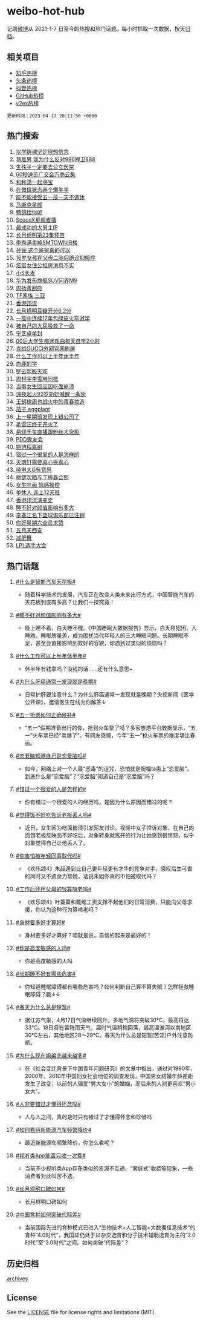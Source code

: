 # weibo-hot-hub

记录[微博](https://www.weibo.com)从 2021-1-7 日至今的热搜和热门话题。每小时抓取一次数据，按天[归档](archives)。

## 相关项目

- [知乎热榜](https://github.com/lonnyzhang423/zhihu-hot-hub)
- [头条热榜](https://github.com/lonnyzhang423/toutiao-hot-hub)
- [抖音热榜](https://github.com/lonnyzhang423/douyin-hot-hub)
- [GitHub热榜](https://github.com/lonnyzhang423/github-hot-hub)
- [v2ex热榜](https://github.com/lonnyzhang423/v2ex-hot-hub)


`更新时间：2023-04-17 20:11:56 +0800`

## 热门搜索

1. [以学铸魂坚定理想信念](https://m.weibo.cn/search?containerid=100103type%3D1%26t%3D10%26q%3D%23%E4%BB%A5%E5%AD%A6%E9%93%B8%E9%AD%82%E5%9D%9A%E5%AE%9A%E7%90%86%E6%83%B3%E4%BF%A1%E5%BF%B5%23&stream_entry_id=51&isnewpage=1&extparam=seat%3D1%26filter_type%3Drealtimehot%26pos%3D0%26c_type%3D51%26stream_entry_id%3D51%26cate%3D10103%26dgr%3D0%26display_time%3D1681733515%26pre_seqid%3D168173351513502716598&luicode=10000011&lfid=106003type%253D25%2526t%253D3%2526disable_hot%253D1%2526filter_type%253Drealtimehot)
1. [蒋胜男 我为什么反对996捍卫888](https://m.weibo.cn/search?containerid=100103type%3D1%26t%3D10%26q%3D%E8%92%8B%E8%83%9C%E7%94%B7+%E6%88%91%E4%B8%BA%E4%BB%80%E4%B9%88%E5%8F%8D%E5%AF%B9996%E6%8D%8D%E5%8D%AB888&stream_entry_id=31&isnewpage=1&extparam=seat%3D1%26band_rank%3D1%26lcate%3D5001%26c_type%3D31%26realpos%3D1%26cate%3D5001%26pos%3D0%26q%3D%25E8%2592%258B%25E8%2583%259C%25E7%2594%25B7%2520%25E6%2588%2591%25E4%25B8%25BA%25E4%25BB%2580%25E4%25B9%2588%25E5%258F%258D%25E5%25AF%25B9996%25E6%258D%258D%25E5%258D%25AB888%26filter_type%3Drealtimehot%26stream_entry_id%3D31%26flag%3D1%26dgr%3D0%26display_time%3D1681733515%26pre_seqid%3D168173351513502716598&luicode=10000011&lfid=106003type%253D25%2526t%253D3%2526disable_hot%253D1%2526filter_type%253Drealtimehot)
1. [生孩子一定要去公立医院](https://m.weibo.cn/search?containerid=100103type%3D1%26t%3D10%26q%3D%23%E7%94%9F%E5%AD%A9%E5%AD%90%E4%B8%80%E5%AE%9A%E8%A6%81%E5%8E%BB%E5%85%AC%E7%AB%8B%E5%8C%BB%E9%99%A2%23&stream_entry_id=31&isnewpage=1&extparam=seat%3D1%26band_rank%3D2%26lcate%3D5001%26c_type%3D31%26realpos%3D2%26cate%3D5001%26pos%3D1%26q%3D%2523%25E7%2594%259F%25E5%25AD%25A9%25E5%25AD%2590%25E4%25B8%2580%25E5%25AE%259A%25E8%25A6%2581%25E5%258E%25BB%25E5%2585%25AC%25E7%25AB%258B%25E5%258C%25BB%25E9%2599%25A2%2523%26filter_type%3Drealtimehot%26stream_entry_id%3D31%26flag%3D2%26dgr%3D0%26display_time%3D1681733515%26pre_seqid%3D168173351513502716598&luicode=10000011&lfid=106003type%253D25%2526t%253D3%2526disable_hot%253D1%2526filter_type%253Drealtimehot)
1. [60秒速览广交会万商云集](https://m.weibo.cn/search?containerid=100103type%3D1%26t%3D10%26q%3D%2360%E7%A7%92%E9%80%9F%E8%A7%88%E5%B9%BF%E4%BA%A4%E4%BC%9A%E4%B8%87%E5%95%86%E4%BA%91%E9%9B%86%23&stream_entry_id=31&isnewpage=1&extparam=seat%3D1%26band_rank%3D3%26lcate%3D5001%26c_type%3D31%26realpos%3D3%26cate%3D5001%26pos%3D2%26q%3D%252360%25E7%25A7%2592%25E9%2580%259F%25E8%25A7%2588%25E5%25B9%25BF%25E4%25BA%25A4%25E4%25BC%259A%25E4%25B8%2587%25E5%2595%2586%25E4%25BA%2591%25E9%259B%2586%2523%26filter_type%3Drealtimehot%26stream_entry_id%3D31%26flag%3D0%26dgr%3D0%26display_time%3D1681733515%26pre_seqid%3D168173351513502716598&luicode=10000011&lfid=106003type%253D25%2526t%253D3%2526disable_hot%253D1%2526filter_type%253Drealtimehot)
1. [和程潇一起寻宝](https://m.weibo.cn/search?containerid=100103type%3D1%26t%3D10%26q%3D%23%E5%92%8C%E7%A8%8B%E6%BD%87%E4%B8%80%E8%B5%B7%E5%AF%BB%E5%AE%9D%23&stream_entry_id=31&isnewpage=1&extparam=seat%3D1%26band_rank%3D4%26topic_ad%3D1%26lcate%3D5001%26c_type%3D31%26cate%3D5001%26pos%3D3%26q%3D%2523%25E5%2592%258C%25E7%25A8%258B%25E6%25BD%2587%25E4%25B8%2580%25E8%25B5%25B7%25E5%25AF%25BB%25E5%25AE%259D%2523%26filter_type%3Drealtimehot%26stream_entry_id%3D31%26adid%3D186274%26dgr%3D0%26display_time%3D1681733515%26pre_seqid%3D168173351513502716598&luicode=10000011&lfid=106003type%253D25%2526t%253D3%2526disable_hot%253D1%2526filter_type%253Drealtimehot)
1. [在微信状态养个懒羊羊](https://m.weibo.cn/search?containerid=100103type%3D1%26t%3D10%26q%3D%23%E5%9C%A8%E5%BE%AE%E4%BF%A1%E7%8A%B6%E6%80%81%E5%85%BB%E4%B8%AA%E6%87%92%E7%BE%8A%E7%BE%8A%23&stream_entry_id=31&isnewpage=1&extparam=seat%3D1%26band_rank%3D4%26lcate%3D5001%26c_type%3D31%26realpos%3D4%26cate%3D5001%26pos%3D4%26q%3D%2523%25E5%259C%25A8%25E5%25BE%25AE%25E4%25BF%25A1%25E7%258A%25B6%25E6%2580%2581%25E5%2585%25BB%25E4%25B8%25AA%25E6%2587%2592%25E7%25BE%258A%25E7%25BE%258A%2523%26filter_type%3Drealtimehot%26stream_entry_id%3D31%26flag%3D1%26dgr%3D0%26display_time%3D1681733515%26pre_seqid%3D168173351513502716598&luicode=10000011&lfid=106003type%253D25%2526t%253D3%2526disable_hot%253D1%2526filter_type%253Drealtimehot)
1. [能不能接受五一放一天不调休](https://m.weibo.cn/search?containerid=100103type%3D1%26t%3D10%26q%3D%23%E8%83%BD%E4%B8%8D%E8%83%BD%E6%8E%A5%E5%8F%97%E4%BA%94%E4%B8%80%E6%94%BE%E4%B8%80%E5%A4%A9%E4%B8%8D%E8%B0%83%E4%BC%91%23&stream_entry_id=31&isnewpage=1&extparam=seat%3D1%26band_rank%3D5%26lcate%3D5001%26c_type%3D31%26realpos%3D5%26cate%3D5001%26pos%3D5%26q%3D%2523%25E8%2583%25BD%25E4%25B8%258D%25E8%2583%25BD%25E6%258E%25A5%25E5%258F%2597%25E4%25BA%2594%25E4%25B8%2580%25E6%2594%25BE%25E4%25B8%2580%25E5%25A4%25A9%25E4%25B8%258D%25E8%25B0%2583%25E4%25BC%2591%2523%26filter_type%3Drealtimehot%26stream_entry_id%3D31%26flag%3D0%26dgr%3D0%26display_time%3D1681733515%26pre_seqid%3D168173351513502716598&luicode=10000011&lfid=106003type%253D25%2526t%253D3%2526disable_hot%253D1%2526filter_type%253Drealtimehot)
1. [马斯克星舰](https://m.weibo.cn/search?containerid=100103type%3D1%26t%3D10%26q%3D%E9%A9%AC%E6%96%AF%E5%85%8B%E6%98%9F%E8%88%B0&stream_entry_id=31&isnewpage=1&extparam=seat%3D1%26band_rank%3D6%26lcate%3D5001%26c_type%3D31%26realpos%3D6%26cate%3D5001%26pos%3D6%26q%3D%25E9%25A9%25AC%25E6%2596%25AF%25E5%2585%258B%25E6%2598%259F%25E8%2588%25B0%26filter_type%3Drealtimehot%26stream_entry_id%3D31%26flag%3D0%26dgr%3D0%26display_time%3D1681733515%26pre_seqid%3D168173351513502716598&luicode=10000011&lfid=106003type%253D25%2526t%253D3%2526disable_hot%253D1%2526filter_type%253Drealtimehot)
1. [畅鸽给你听](https://m.weibo.cn/search?containerid=100103type%3D1%26t%3D10%26q%3D%23%E7%95%85%E9%B8%BD%E7%BB%99%E4%BD%A0%E5%90%AC%23&stream_entry_id=31&isnewpage=1&extparam=seat%3D1%26band_rank%3D7%26lcate%3D5001%26c_type%3D31%26cate%3D5001%26pos%3D7%26q%3D%2523%25E7%2595%2585%25E9%25B8%25BD%25E7%25BB%2599%25E4%25BD%25A0%25E5%2590%25AC%2523%26filter_type%3Drealtimehot%26stream_entry_id%3D31%26adid%3D186368%26dgr%3D0%26display_time%3D1681733515%26pre_seqid%3D168173351513502716598&luicode=10000011&lfid=106003type%253D25%2526t%253D3%2526disable_hot%253D1%2526filter_type%253Drealtimehot)
1. [SpaceX星舰直播](https://m.weibo.cn/search?containerid=100103type%3D1%26t%3D10%26q%3DSpaceX%E6%98%9F%E8%88%B0%E7%9B%B4%E6%92%AD&stream_entry_id=31&isnewpage=1&extparam=seat%3D1%26band_rank%3D7%26lcate%3D5001%26c_type%3D31%26realpos%3D7%26cate%3D5001%26pos%3D8%26q%3DSpaceX%25E6%2598%259F%25E8%2588%25B0%25E7%259B%25B4%25E6%2592%25AD%26filter_type%3Drealtimehot%26stream_entry_id%3D31%26flag%3D1%26dgr%3D0%26display_time%3D1681733515%26pre_seqid%3D168173351513502716598&luicode=10000011&lfid=106003type%253D25%2526t%253D3%2526disable_hot%253D1%2526filter_type%253Drealtimehot)
1. [最成功的大男主IP](https://m.weibo.cn/search?containerid=100103type%3D1%26t%3D10%26q%3D%23%E6%9C%80%E6%88%90%E5%8A%9F%E7%9A%84%E5%A4%A7%E7%94%B7%E4%B8%BBIP%23&stream_entry_id=31&isnewpage=1&extparam=seat%3D1%26band_rank%3D8%26lcate%3D5001%26c_type%3D31%26realpos%3D8%26cate%3D5001%26pos%3D9%26q%3D%2523%25E6%259C%2580%25E6%2588%2590%25E5%258A%259F%25E7%259A%2584%25E5%25A4%25A7%25E7%2594%25B7%25E4%25B8%25BBIP%2523%26filter_type%3Drealtimehot%26stream_entry_id%3D31%26flag%3D1%26dgr%3D0%26display_time%3D1681733515%26pre_seqid%3D168173351513502716598&luicode=10000011&lfid=106003type%253D25%2526t%253D3%2526disable_hot%253D1%2526filter_type%253Drealtimehot)
1. [长月烬明第23集预告](https://m.weibo.cn/search?containerid=100103type%3D1%26t%3D10%26q%3D%23%E9%95%BF%E6%9C%88%E7%83%AC%E6%98%8E%E7%AC%AC23%E9%9B%86%E9%A2%84%E5%91%8A%23&stream_entry_id=31&isnewpage=1&extparam=seat%3D1%26band_rank%3D9%26lcate%3D5001%26c_type%3D31%26realpos%3D9%26cate%3D5001%26pos%3D10%26q%3D%2523%25E9%2595%25BF%25E6%259C%2588%25E7%2583%25AC%25E6%2598%258E%25E7%25AC%25AC23%25E9%259B%2586%25E9%25A2%2584%25E5%2591%258A%2523%26filter_type%3Drealtimehot%26stream_entry_id%3D31%26flag%3D0%26dgr%3D0%26display_time%3D1681733515%26pre_seqid%3D168173351513502716598&luicode=10000011&lfid=106003type%253D25%2526t%253D3%2526disable_hot%253D1%2526filter_type%253Drealtimehot)
1. [李秀满卖掉SMTOWN旧楼](https://m.weibo.cn/search?containerid=100103type%3D1%26t%3D10%26q%3D%23%E6%9D%8E%E7%A7%80%E6%BB%A1%E5%8D%96%E6%8E%89SMTOWN%E6%97%A7%E6%A5%BC%23&stream_entry_id=31&isnewpage=1&extparam=seat%3D1%26band_rank%3D10%26lcate%3D5001%26c_type%3D31%26realpos%3D10%26cate%3D5001%26pos%3D11%26q%3D%2523%25E6%259D%258E%25E7%25A7%2580%25E6%25BB%25A1%25E5%258D%2596%25E6%258E%2589SMTOWN%25E6%2597%25A7%25E6%25A5%25BC%2523%26filter_type%3Drealtimehot%26stream_entry_id%3D31%26flag%3D1%26dgr%3D0%26display_time%3D1681733515%26pre_seqid%3D168173351513502716598&luicode=10000011&lfid=106003type%253D25%2526t%253D3%2526disable_hot%253D1%2526filter_type%253Drealtimehot)
1. [孙俪 这个爸爸真的可以](https://m.weibo.cn/search?containerid=100103type%3D1%26t%3D10%26q%3D%E5%AD%99%E4%BF%AA+%E8%BF%99%E4%B8%AA%E7%88%B8%E7%88%B8%E7%9C%9F%E7%9A%84%E5%8F%AF%E4%BB%A5&stream_entry_id=31&isnewpage=1&extparam=seat%3D1%26band_rank%3D11%26lcate%3D5001%26c_type%3D31%26realpos%3D11%26cate%3D5001%26pos%3D12%26q%3D%25E5%25AD%2599%25E4%25BF%25AA%2520%25E8%25BF%2599%25E4%25B8%25AA%25E7%2588%25B8%25E7%2588%25B8%25E7%259C%259F%25E7%259A%2584%25E5%258F%25AF%25E4%25BB%25A5%26filter_type%3Drealtimehot%26stream_entry_id%3D31%26flag%3D1%26dgr%3D0%26display_time%3D1681733515%26pre_seqid%3D168173351513502716598&luicode=10000011&lfid=106003type%253D25%2526t%253D3%2526disable_hot%253D1%2526filter_type%253Drealtimehot)
1. [16岁女孩在父母二胎后确诊抑郁症](https://m.weibo.cn/search?containerid=100103type%3D1%26t%3D10%26q%3D%2316%E5%B2%81%E5%A5%B3%E5%AD%A9%E5%9C%A8%E7%88%B6%E6%AF%8D%E4%BA%8C%E8%83%8E%E5%90%8E%E7%A1%AE%E8%AF%8A%E6%8A%91%E9%83%81%E7%97%87%23&stream_entry_id=31&isnewpage=1&extparam=seat%3D1%26band_rank%3D12%26lcate%3D5001%26c_type%3D31%26realpos%3D12%26cate%3D5001%26pos%3D13%26q%3D%252316%25E5%25B2%2581%25E5%25A5%25B3%25E5%25AD%25A9%25E5%259C%25A8%25E7%2588%25B6%25E6%25AF%258D%25E4%25BA%258C%25E8%2583%258E%25E5%2590%258E%25E7%25A1%25AE%25E8%25AF%258A%25E6%258A%2591%25E9%2583%2581%25E7%2597%2587%2523%26filter_type%3Drealtimehot%26stream_entry_id%3D31%26flag%3D0%26dgr%3D0%26display_time%3D1681733515%26pre_seqid%3D168173351513502716598&luicode=10000011&lfid=106003type%253D25%2526t%253D3%2526disable_hot%253D1%2526filter_type%253Drealtimehot)
1. [炫富女住公租房消息不实](https://m.weibo.cn/search?containerid=100103type%3D1%26t%3D10%26q%3D%23%E7%82%AB%E5%AF%8C%E5%A5%B3%E4%BD%8F%E5%85%AC%E7%A7%9F%E6%88%BF%E6%B6%88%E6%81%AF%E4%B8%8D%E5%AE%9E%23&stream_entry_id=31&isnewpage=1&extparam=seat%3D1%26band_rank%3D13%26lcate%3D5001%26c_type%3D31%26realpos%3D13%26cate%3D5001%26pos%3D14%26q%3D%2523%25E7%2582%25AB%25E5%25AF%258C%25E5%25A5%25B3%25E4%25BD%258F%25E5%2585%25AC%25E7%25A7%259F%25E6%2588%25BF%25E6%25B6%2588%25E6%2581%25AF%25E4%25B8%258D%25E5%25AE%259E%2523%26filter_type%3Drealtimehot%26stream_entry_id%3D31%26flag%3D1%26dgr%3D0%26display_time%3D1681733515%26pre_seqid%3D168173351513502716598&luicode=10000011&lfid=106003type%253D25%2526t%253D3%2526disable_hot%253D1%2526filter_type%253Drealtimehot)
1. [小S长发](https://m.weibo.cn/search?containerid=100103type%3D1%26t%3D10%26q%3D%23%E5%B0%8FS%E9%95%BF%E5%8F%91%23&stream_entry_id=31&isnewpage=1&extparam=seat%3D1%26band_rank%3D14%26lcate%3D5001%26c_type%3D31%26realpos%3D14%26cate%3D5001%26pos%3D15%26q%3D%2523%25E5%25B0%258FS%25E9%2595%25BF%25E5%258F%2591%2523%26filter_type%3Drealtimehot%26stream_entry_id%3D31%26flag%3D2%26dgr%3D0%26display_time%3D1681733515%26pre_seqid%3D168173351513502716598&luicode=10000011&lfid=106003type%253D25%2526t%253D3%2526disable_hot%253D1%2526filter_type%253Drealtimehot)
1. [华为发布旗舰SUV问界M9](https://m.weibo.cn/search?containerid=100103type%3D1%26t%3D10%26q%3D%23%E5%8D%8E%E4%B8%BA%E5%8F%91%E5%B8%83%E6%97%97%E8%88%B0SUV%E9%97%AE%E7%95%8CM9%23&stream_entry_id=31&isnewpage=1&extparam=seat%3D1%26band_rank%3D15%26lcate%3D5001%26c_type%3D31%26realpos%3D15%26cate%3D5001%26pos%3D16%26q%3D%2523%25E5%258D%258E%25E4%25B8%25BA%25E5%258F%2591%25E5%25B8%2583%25E6%2597%2597%25E8%2588%25B0SUV%25E9%2597%25AE%25E7%2595%258CM9%2523%26filter_type%3Drealtimehot%26stream_entry_id%3D31%26flag%3D0%26adid%3D186541%26dgr%3D0%26display_time%3D1681733515%26pre_seqid%3D168173351513502716598&luicode=10000011&lfid=106003type%253D25%2526t%253D3%2526disable_hot%253D1%2526filter_type%253Drealtimehot)
1. [周扬青刮痧](https://m.weibo.cn/search?containerid=100103type%3D1%26t%3D10%26q%3D%23%E5%91%A8%E6%89%AC%E9%9D%92%E5%88%AE%E7%97%A7%23&stream_entry_id=31&isnewpage=1&extparam=seat%3D1%26band_rank%3D16%26lcate%3D5001%26c_type%3D31%26realpos%3D16%26cate%3D5001%26pos%3D17%26q%3D%2523%25E5%2591%25A8%25E6%2589%25AC%25E9%259D%2592%25E5%2588%25AE%25E7%2597%25A7%2523%26filter_type%3Drealtimehot%26stream_entry_id%3D31%26flag%3D1%26dgr%3D0%26display_time%3D1681733515%26pre_seqid%3D168173351513502716598&luicode=10000011&lfid=106003type%253D25%2526t%253D3%2526disable_hot%253D1%2526filter_type%253Drealtimehot)
1. [TF家族 三亚](https://m.weibo.cn/search?containerid=100103type%3D1%26t%3D10%26q%3DTF%E5%AE%B6%E6%97%8F+%E4%B8%89%E4%BA%9A&stream_entry_id=31&isnewpage=1&extparam=seat%3D1%26band_rank%3D17%26lcate%3D5001%26c_type%3D31%26realpos%3D17%26cate%3D5001%26pos%3D18%26q%3DTF%25E5%25AE%25B6%25E6%2597%258F%2520%25E4%25B8%2589%25E4%25BA%259A%26filter_type%3Drealtimehot%26stream_entry_id%3D31%26flag%3D1%26dgr%3D0%26display_time%3D1681733515%26pre_seqid%3D168173351513502716598&luicode=10000011&lfid=106003type%253D25%2526t%253D3%2526disable_hot%253D1%2526filter_type%253Drealtimehot)
1. [香港顶流](https://m.weibo.cn/search?containerid=100103type%3D1%26t%3D10%26q%3D%E9%A6%99%E6%B8%AF%E9%A1%B6%E6%B5%81&stream_entry_id=31&isnewpage=1&extparam=seat%3D1%26band_rank%3D18%26lcate%3D5001%26c_type%3D31%26realpos%3D18%26cate%3D5001%26pos%3D19%26q%3D%25E9%25A6%2599%25E6%25B8%25AF%25E9%25A1%25B6%25E6%25B5%2581%26filter_type%3Drealtimehot%26stream_entry_id%3D31%26flag%3D0%26dgr%3D0%26display_time%3D1681733515%26pre_seqid%3D168173351513502716598&luicode=10000011&lfid=106003type%253D25%2526t%253D3%2526disable_hot%253D1%2526filter_type%253Drealtimehot)
1. [长月烬明豆瓣开分6.2分](https://m.weibo.cn/search?containerid=100103type%3D1%26t%3D10%26q%3D%23%E9%95%BF%E6%9C%88%E7%83%AC%E6%98%8E%E8%B1%86%E7%93%A3%E5%BC%80%E5%88%866.2%E5%88%86%23&stream_entry_id=31&isnewpage=1&extparam=seat%3D1%26band_rank%3D19%26lcate%3D5001%26c_type%3D31%26realpos%3D19%26cate%3D5001%26pos%3D20%26q%3D%2523%25E9%2595%25BF%25E6%259C%2588%25E7%2583%25AC%25E6%2598%258E%25E8%25B1%2586%25E7%2593%25A3%25E5%25BC%2580%25E5%2588%25866.2%25E5%2588%2586%2523%26filter_type%3Drealtimehot%26stream_entry_id%3D31%26flag%3D1%26dgr%3D0%26display_time%3D1681733515%26pre_seqid%3D168173351513502716598&luicode=10000011&lfid=106003type%253D25%2526t%253D3%2526disable_hot%253D1%2526filter_type%253Drealtimehot)
1. [一高中连续17年包绿皮火车游学](https://m.weibo.cn/search?containerid=100103type%3D1%26t%3D10%26q%3D%23%E4%B8%80%E9%AB%98%E4%B8%AD%E8%BF%9E%E7%BB%AD17%E5%B9%B4%E5%8C%85%E7%BB%BF%E7%9A%AE%E7%81%AB%E8%BD%A6%E6%B8%B8%E5%AD%A6%23&stream_entry_id=31&isnewpage=1&extparam=seat%3D1%26band_rank%3D20%26lcate%3D5001%26c_type%3D31%26realpos%3D20%26cate%3D5001%26pos%3D21%26q%3D%2523%25E4%25B8%2580%25E9%25AB%2598%25E4%25B8%25AD%25E8%25BF%259E%25E7%25BB%25AD17%25E5%25B9%25B4%25E5%258C%2585%25E7%25BB%25BF%25E7%259A%25AE%25E7%2581%25AB%25E8%25BD%25A6%25E6%25B8%25B8%25E5%25AD%25A6%2523%26filter_type%3Drealtimehot%26stream_entry_id%3D31%26flag%3D0%26dgr%3D0%26display_time%3D1681733515%26pre_seqid%3D168173351513502716598&luicode=10000011&lfid=106003type%253D25%2526t%253D3%2526disable_hot%253D1%2526filter_type%253Drealtimehot)
1. [被自己的大屁股救了一命](https://m.weibo.cn/search?containerid=100103type%3D1%26t%3D10%26q%3D%23%E8%A2%AB%E8%87%AA%E5%B7%B1%E7%9A%84%E5%A4%A7%E5%B1%81%E8%82%A1%E6%95%91%E4%BA%86%E4%B8%80%E5%91%BD%23&stream_entry_id=31&isnewpage=1&extparam=seat%3D1%26band_rank%3D21%26lcate%3D5001%26c_type%3D31%26realpos%3D21%26cate%3D5001%26pos%3D22%26q%3D%2523%25E8%25A2%25AB%25E8%2587%25AA%25E5%25B7%25B1%25E7%259A%2584%25E5%25A4%25A7%25E5%25B1%2581%25E8%2582%25A1%25E6%2595%2591%25E4%25BA%2586%25E4%25B8%2580%25E5%2591%25BD%2523%26filter_type%3Drealtimehot%26stream_entry_id%3D31%26flag%3D1%26dgr%3D0%26display_time%3D1681733515%26pre_seqid%3D168173351513502716598&luicode=10000011&lfid=106003type%253D25%2526t%253D3%2526disable_hot%253D1%2526filter_type%253Drealtimehot)
1. [宁艺卓单封](https://m.weibo.cn/search?containerid=100103type%3D1%26t%3D10%26q%3D%E5%AE%81%E8%89%BA%E5%8D%93%E5%8D%95%E5%B0%81&stream_entry_id=31&isnewpage=1&extparam=seat%3D1%26band_rank%3D22%26lcate%3D5001%26c_type%3D31%26realpos%3D22%26cate%3D5001%26pos%3D23%26q%3D%25E5%25AE%2581%25E8%2589%25BA%25E5%258D%2593%25E5%258D%2595%25E5%25B0%2581%26filter_type%3Drealtimehot%26stream_entry_id%3D31%26flag%3D0%26dgr%3D0%26display_time%3D1681733515%26pre_seqid%3D168173351513502716598&luicode=10000011&lfid=106003type%253D25%2526t%253D3%2526disable_hot%253D1%2526filter_type%253Drealtimehot)
1. [00后大学生痴迷戏曲每天自学2小时](https://m.weibo.cn/search?containerid=100103type%3D1%26t%3D10%26q%3D%2300%E5%90%8E%E5%A4%A7%E5%AD%A6%E7%94%9F%E7%97%B4%E8%BF%B7%E6%88%8F%E6%9B%B2%E6%AF%8F%E5%A4%A9%E8%87%AA%E5%AD%A62%E5%B0%8F%E6%97%B6%23&stream_entry_id=31&isnewpage=1&extparam=seat%3D1%26band_rank%3D23%26lcate%3D5001%26c_type%3D31%26realpos%3D23%26cate%3D5001%26pos%3D24%26q%3D%252300%25E5%2590%258E%25E5%25A4%25A7%25E5%25AD%25A6%25E7%2594%259F%25E7%2597%25B4%25E8%25BF%25B7%25E6%2588%258F%25E6%259B%25B2%25E6%25AF%258F%25E5%25A4%25A9%25E8%2587%25AA%25E5%25AD%25A62%25E5%25B0%258F%25E6%2597%25B6%2523%26filter_type%3Drealtimehot%26stream_entry_id%3D31%26flag%3D1%26dgr%3D0%26display_time%3D1681733515%26pre_seqid%3D168173351513502716598&luicode=10000011&lfid=106003type%253D25%2526t%253D3%2526disable_hot%253D1%2526filter_type%253Drealtimehot)
1. [肖战GUCCI外网官网刷屏](https://m.weibo.cn/search?containerid=100103type%3D1%26t%3D10%26q%3D%23%E8%82%96%E6%88%98GUCCI%E5%A4%96%E7%BD%91%E5%AE%98%E7%BD%91%E5%88%B7%E5%B1%8F%23&stream_entry_id=31&isnewpage=1&extparam=seat%3D1%26band_rank%3D24%26lcate%3D5001%26c_type%3D31%26realpos%3D24%26cate%3D5001%26pos%3D25%26q%3D%2523%25E8%2582%2596%25E6%2588%2598GUCCI%25E5%25A4%2596%25E7%25BD%2591%25E5%25AE%2598%25E7%25BD%2591%25E5%2588%25B7%25E5%25B1%258F%2523%26filter_type%3Drealtimehot%26stream_entry_id%3D31%26flag%3D0%26dgr%3D0%26display_time%3D1681733515%26pre_seqid%3D168173351513502716598&luicode=10000011&lfid=106003type%253D25%2526t%253D3%2526disable_hot%253D1%2526filter_type%253Drealtimehot)
1. [什么工作可以上半年休半年](https://m.weibo.cn/search?containerid=100103type%3D1%26t%3D10%26q%3D%23%E4%BB%80%E4%B9%88%E5%B7%A5%E4%BD%9C%E5%8F%AF%E4%BB%A5%E4%B8%8A%E5%8D%8A%E5%B9%B4%E4%BC%91%E5%8D%8A%E5%B9%B4%23&stream_entry_id=31&isnewpage=1&extparam=seat%3D1%26band_rank%3D25%26lcate%3D5001%26c_type%3D31%26realpos%3D25%26cate%3D5001%26pos%3D26%26q%3D%2523%25E4%25BB%2580%25E4%25B9%2588%25E5%25B7%25A5%25E4%25BD%259C%25E5%258F%25AF%25E4%25BB%25A5%25E4%25B8%258A%25E5%258D%258A%25E5%25B9%25B4%25E4%25BC%2591%25E5%258D%258A%25E5%25B9%25B4%2523%26filter_type%3Drealtimehot%26stream_entry_id%3D31%26flag%3D0%26dgr%3D0%26display_time%3D1681733515%26pre_seqid%3D168173351513502716598&luicode=10000011&lfid=106003type%253D25%2526t%253D3%2526disable_hot%253D1%2526filter_type%253Drealtimehot)
1. [白鹿的字](https://m.weibo.cn/search?containerid=100103type%3D1%26t%3D10%26q%3D%23%E7%99%BD%E9%B9%BF%E7%9A%84%E5%AD%97%23&stream_entry_id=31&isnewpage=1&extparam=seat%3D1%26band_rank%3D26%26lcate%3D5001%26c_type%3D31%26realpos%3D26%26cate%3D5001%26pos%3D27%26q%3D%2523%25E7%2599%25BD%25E9%25B9%25BF%25E7%259A%2584%25E5%25AD%2597%2523%26filter_type%3Drealtimehot%26stream_entry_id%3D31%26flag%3D0%26dgr%3D0%26display_time%3D1681733515%26pre_seqid%3D168173351513502716598&luicode=10000011&lfid=106003type%253D25%2526t%253D3%2526disable_hot%253D1%2526filter_type%253Drealtimehot)
1. [罗云熙版天欢](https://m.weibo.cn/search?containerid=100103type%3D1%26t%3D10%26q%3D%23%E7%BD%97%E4%BA%91%E7%86%99%E7%89%88%E5%A4%A9%E6%AC%A2%23&stream_entry_id=31&isnewpage=1&extparam=seat%3D1%26band_rank%3D27%26lcate%3D5001%26c_type%3D31%26realpos%3D27%26cate%3D5001%26pos%3D28%26q%3D%2523%25E7%25BD%2597%25E4%25BA%2591%25E7%2586%2599%25E7%2589%2588%25E5%25A4%25A9%25E6%25AC%25A2%2523%26filter_type%3Drealtimehot%26stream_entry_id%3D31%26flag%3D1%26dgr%3D0%26display_time%3D1681733515%26pre_seqid%3D168173351513502716598&luicode=10000011&lfid=106003type%253D25%2526t%253D3%2526disable_hot%253D1%2526filter_type%253Drealtimehot)
1. [周柯宇李雪琴同框](https://m.weibo.cn/search?containerid=100103type%3D1%26t%3D10%26q%3D%23%E5%91%A8%E6%9F%AF%E5%AE%87%E6%9D%8E%E9%9B%AA%E7%90%B4%E5%90%8C%E6%A1%86%23&stream_entry_id=31&isnewpage=1&extparam=seat%3D1%26band_rank%3D28%26lcate%3D5001%26c_type%3D31%26realpos%3D28%26cate%3D5001%26pos%3D29%26q%3D%2523%25E5%2591%25A8%25E6%259F%25AF%25E5%25AE%2587%25E6%259D%258E%25E9%259B%25AA%25E7%2590%25B4%25E5%2590%258C%25E6%25A1%2586%2523%26filter_type%3Drealtimehot%26stream_entry_id%3D31%26flag%3D1%26dgr%3D0%26display_time%3D1681733515%26pre_seqid%3D168173351513502716598&luicode=10000011&lfid=106003type%253D25%2526t%253D3%2526disable_hot%253D1%2526filter_type%253Drealtimehot)
1. [当事女生回应因吃面崩溃](https://m.weibo.cn/search?containerid=100103type%3D1%26t%3D10%26q%3D%23%E5%BD%93%E4%BA%8B%E5%A5%B3%E7%94%9F%E5%9B%9E%E5%BA%94%E5%9B%A0%E5%90%83%E9%9D%A2%E5%B4%A9%E6%BA%83%23&stream_entry_id=31&isnewpage=1&extparam=seat%3D1%26band_rank%3D29%26lcate%3D5001%26c_type%3D31%26realpos%3D29%26cate%3D5001%26pos%3D30%26q%3D%2523%25E5%25BD%2593%25E4%25BA%258B%25E5%25A5%25B3%25E7%2594%259F%25E5%259B%259E%25E5%25BA%2594%25E5%259B%25A0%25E5%2590%2583%25E9%259D%25A2%25E5%25B4%25A9%25E6%25BA%2583%2523%26filter_type%3Drealtimehot%26stream_entry_id%3D31%26flag%3D0%26dgr%3D0%26display_time%3D1681733515%26pre_seqid%3D168173351513502716598&luicode=10000011&lfid=106003type%253D25%2526t%253D3%2526disable_hot%253D1%2526filter_type%253Drealtimehot)
1. [深夜起火92岁奶奶喊醒一条街](https://m.weibo.cn/search?containerid=100103type%3D1%26t%3D10%26q%3D%23%E6%B7%B1%E5%A4%9C%E8%B5%B7%E7%81%AB92%E5%B2%81%E5%A5%B6%E5%A5%B6%E5%96%8A%E9%86%92%E4%B8%80%E6%9D%A1%E8%A1%97%23&stream_entry_id=31&isnewpage=1&extparam=seat%3D1%26band_rank%3D30%26lcate%3D5001%26c_type%3D31%26realpos%3D30%26cate%3D5001%26pos%3D31%26q%3D%2523%25E6%25B7%25B1%25E5%25A4%259C%25E8%25B5%25B7%25E7%2581%25AB92%25E5%25B2%2581%25E5%25A5%25B6%25E5%25A5%25B6%25E5%2596%258A%25E9%2586%2592%25E4%25B8%2580%25E6%259D%25A1%25E8%25A1%2597%2523%26filter_type%3Drealtimehot%26stream_entry_id%3D31%26flag%3D0%26dgr%3D0%26display_time%3D1681733515%26pre_seqid%3D168173351513502716598&luicode=10000011&lfid=106003type%253D25%2526t%253D3%2526disable_hot%253D1%2526filter_type%253Drealtimehot)
1. [王鹤棣周也战火中的青春妆造](https://m.weibo.cn/search?containerid=100103type%3D1%26t%3D10%26q%3D%23%E7%8E%8B%E9%B9%A4%E6%A3%A3%E5%91%A8%E4%B9%9F%E6%88%98%E7%81%AB%E4%B8%AD%E7%9A%84%E9%9D%92%E6%98%A5%E5%A6%86%E9%80%A0%23&stream_entry_id=31&isnewpage=1&extparam=seat%3D1%26band_rank%3D31%26lcate%3D5001%26c_type%3D31%26realpos%3D31%26cate%3D5001%26pos%3D32%26q%3D%2523%25E7%258E%258B%25E9%25B9%25A4%25E6%25A3%25A3%25E5%2591%25A8%25E4%25B9%259F%25E6%2588%2598%25E7%2581%25AB%25E4%25B8%25AD%25E7%259A%2584%25E9%259D%2592%25E6%2598%25A5%25E5%25A6%2586%25E9%2580%25A0%2523%26filter_type%3Drealtimehot%26stream_entry_id%3D31%26flag%3D1%26dgr%3D0%26display_time%3D1681733515%26pre_seqid%3D168173351513502716598&luicode=10000011&lfid=106003type%253D25%2526t%253D3%2526disable_hot%253D1%2526filter_type%253Drealtimehot)
1. [茄子 eggplant](https://m.weibo.cn/search?containerid=100103type%3D1%26t%3D10%26q%3D%E8%8C%84%E5%AD%90+eggplant&stream_entry_id=31&isnewpage=1&extparam=seat%3D1%26band_rank%3D32%26lcate%3D5001%26c_type%3D31%26realpos%3D32%26cate%3D5001%26pos%3D33%26q%3D%25E8%258C%2584%25E5%25AD%2590%2520eggplant%26filter_type%3Drealtimehot%26stream_entry_id%3D31%26flag%3D0%26dgr%3D0%26display_time%3D1681733515%26pre_seqid%3D168173351513502716598&luicode=10000011&lfid=106003type%253D25%2526t%253D3%2526disable_hot%253D1%2526filter_type%253Drealtimehot)
1. [上一星期班发现上错公司了](https://m.weibo.cn/search?containerid=100103type%3D1%26t%3D10%26q%3D%23%E4%B8%8A%E4%B8%80%E6%98%9F%E6%9C%9F%E7%8F%AD%E5%8F%91%E7%8E%B0%E4%B8%8A%E9%94%99%E5%85%AC%E5%8F%B8%E4%BA%86%23&stream_entry_id=31&isnewpage=1&extparam=seat%3D1%26band_rank%3D33%26lcate%3D5001%26c_type%3D31%26realpos%3D33%26cate%3D5001%26pos%3D34%26q%3D%2523%25E4%25B8%258A%25E4%25B8%2580%25E6%2598%259F%25E6%259C%259F%25E7%258F%25AD%25E5%258F%2591%25E7%258E%25B0%25E4%25B8%258A%25E9%2594%2599%25E5%2585%25AC%25E5%258F%25B8%25E4%25BA%2586%2523%26filter_type%3Drealtimehot%26stream_entry_id%3D31%26flag%3D0%26dgr%3D0%26display_time%3D1681733515%26pre_seqid%3D168173351513502716598&luicode=10000011&lfid=106003type%253D25%2526t%253D3%2526disable_hot%253D1%2526filter_type%253Drealtimehot)
1. [毛雪汪终于开火了](https://m.weibo.cn/search?containerid=100103type%3D1%26t%3D10%26q%3D%23%E6%AF%9B%E9%9B%AA%E6%B1%AA%E7%BB%88%E4%BA%8E%E5%BC%80%E7%81%AB%E4%BA%86%23&stream_entry_id=31&isnewpage=1&extparam=seat%3D1%26band_rank%3D34%26lcate%3D5001%26c_type%3D31%26realpos%3D34%26cate%3D5001%26pos%3D35%26q%3D%2523%25E6%25AF%259B%25E9%259B%25AA%25E6%25B1%25AA%25E7%25BB%2588%25E4%25BA%258E%25E5%25BC%2580%25E7%2581%25AB%25E4%25BA%2586%2523%26filter_type%3Drealtimehot%26stream_entry_id%3D31%26flag%3D1%26dgr%3D0%26display_time%3D1681733515%26pre_seqid%3D168173351513502716598&luicode=10000011&lfid=106003type%253D25%2526t%253D3%2526disable_hot%253D1%2526filter_type%253Drealtimehot)
1. [易烊千玺直播跟粉丝大合影](https://m.weibo.cn/search?containerid=100103type%3D1%26t%3D10%26q%3D%23%E6%98%93%E7%83%8A%E5%8D%83%E7%8E%BA%E7%9B%B4%E6%92%AD%E8%B7%9F%E7%B2%89%E4%B8%9D%E5%A4%A7%E5%90%88%E5%BD%B1%23&stream_entry_id=31&isnewpage=1&extparam=seat%3D1%26band_rank%3D35%26lcate%3D5001%26c_type%3D31%26realpos%3D35%26cate%3D5001%26pos%3D36%26q%3D%2523%25E6%2598%2593%25E7%2583%258A%25E5%258D%2583%25E7%258E%25BA%25E7%259B%25B4%25E6%2592%25AD%25E8%25B7%259F%25E7%25B2%2589%25E4%25B8%259D%25E5%25A4%25A7%25E5%2590%2588%25E5%25BD%25B1%2523%26filter_type%3Drealtimehot%26stream_entry_id%3D31%26flag%3D0%26dgr%3D0%26display_time%3D1681733515%26pre_seqid%3D168173351513502716598&luicode=10000011&lfid=106003type%253D25%2526t%253D3%2526disable_hot%253D1%2526filter_type%253Drealtimehot)
1. [PDD歌友会](https://m.weibo.cn/search?containerid=100103type%3D1%26t%3D10%26q%3D%23PDD%E6%AD%8C%E5%8F%8B%E4%BC%9A%23&stream_entry_id=31&isnewpage=1&extparam=seat%3D1%26band_rank%3D36%26lcate%3D5001%26c_type%3D31%26realpos%3D36%26cate%3D5001%26pos%3D37%26q%3D%2523PDD%25E6%25AD%258C%25E5%258F%258B%25E4%25BC%259A%2523%26filter_type%3Drealtimehot%26stream_entry_id%3D31%26flag%3D1%26dgr%3D0%26display_time%3D1681733515%26pre_seqid%3D168173351513502716598&luicode=10000011&lfid=106003type%253D25%2526t%253D3%2526disable_hot%253D1%2526filter_type%253Drealtimehot)
1. [期待程嘉树](https://m.weibo.cn/search?containerid=100103type%3D1%26t%3D10%26q%3D%23%E6%9C%9F%E5%BE%85%E7%A8%8B%E5%98%89%E6%A0%91%23&stream_entry_id=31&isnewpage=1&extparam=seat%3D1%26band_rank%3D37%26lcate%3D5001%26c_type%3D31%26realpos%3D37%26cate%3D5001%26pos%3D38%26q%3D%2523%25E6%259C%259F%25E5%25BE%2585%25E7%25A8%258B%25E5%2598%2589%25E6%25A0%2591%2523%26filter_type%3Drealtimehot%26stream_entry_id%3D31%26flag%3D1%26dgr%3D0%26display_time%3D1681733515%26pre_seqid%3D168173351513502716598&luicode=10000011&lfid=106003type%253D25%2526t%253D3%2526disable_hot%253D1%2526filter_type%253Drealtimehot)
1. [错过一个很爱的人是怎样的](https://m.weibo.cn/search?containerid=100103type%3D1%26t%3D10%26q%3D%23%E9%94%99%E8%BF%87%E4%B8%80%E4%B8%AA%E5%BE%88%E7%88%B1%E7%9A%84%E4%BA%BA%E6%98%AF%E6%80%8E%E6%A0%B7%E7%9A%84%23&stream_entry_id=31&isnewpage=1&extparam=seat%3D1%26band_rank%3D38%26lcate%3D5001%26c_type%3D31%26realpos%3D38%26cate%3D5001%26pos%3D39%26q%3D%2523%25E9%2594%2599%25E8%25BF%2587%25E4%25B8%2580%25E4%25B8%25AA%25E5%25BE%2588%25E7%2588%25B1%25E7%259A%2584%25E4%25BA%25BA%25E6%2598%25AF%25E6%2580%258E%25E6%25A0%25B7%25E7%259A%2584%2523%26filter_type%3Drealtimehot%26stream_entry_id%3D31%26flag%3D1%26dgr%3D0%26display_time%3D1681733515%26pre_seqid%3D168173351513502716598&luicode=10000011&lfid=106003type%253D25%2526t%253D3%2526disable_hot%253D1%2526filter_type%253Drealtimehot)
1. [灭魂钉需要真心换真心](https://m.weibo.cn/search?containerid=100103type%3D1%26t%3D10%26q%3D%23%E7%81%AD%E9%AD%82%E9%92%89%E9%9C%80%E8%A6%81%E7%9C%9F%E5%BF%83%E6%8D%A2%E7%9C%9F%E5%BF%83%23&stream_entry_id=31&isnewpage=1&extparam=seat%3D1%26band_rank%3D39%26lcate%3D5001%26c_type%3D31%26realpos%3D39%26cate%3D5001%26pos%3D40%26q%3D%2523%25E7%2581%25AD%25E9%25AD%2582%25E9%2592%2589%25E9%259C%2580%25E8%25A6%2581%25E7%259C%259F%25E5%25BF%2583%25E6%258D%25A2%25E7%259C%259F%25E5%25BF%2583%2523%26filter_type%3Drealtimehot%26stream_entry_id%3D31%26flag%3D0%26dgr%3D0%26display_time%3D1681733515%26pre_seqid%3D168173351513502716598&luicode=10000011&lfid=106003type%253D25%2526t%253D3%2526disable_hot%253D1%2526filter_type%253Drealtimehot)
1. [纯电大G有意思](https://m.weibo.cn/search?containerid=100103type%3D1%26t%3D10%26q%3D%23%E7%BA%AF%E7%94%B5%E5%A4%A7G%E6%9C%89%E6%84%8F%E6%80%9D%23&stream_entry_id=31&isnewpage=1&extparam=seat%3D1%26band_rank%3D40%26lcate%3D5001%26c_type%3D31%26realpos%3D40%26cate%3D5001%26pos%3D41%26q%3D%2523%25E7%25BA%25AF%25E7%2594%25B5%25E5%25A4%25A7G%25E6%259C%2589%25E6%2584%258F%25E6%2580%259D%2523%26filter_type%3Drealtimehot%26stream_entry_id%3D31%26flag%3D0%26adid%3D186535%26dgr%3D0%26display_time%3D1681733515%26pre_seqid%3D168173351513502716598&luicode=10000011&lfid=106003type%253D25%2526t%253D3%2526disable_hot%253D1%2526filter_type%253Drealtimehot)
1. [檀健次晒与丁程鑫合照](https://m.weibo.cn/search?containerid=100103type%3D1%26t%3D10%26q%3D%23%E6%AA%80%E5%81%A5%E6%AC%A1%E6%99%92%E4%B8%8E%E4%B8%81%E7%A8%8B%E9%91%AB%E5%90%88%E7%85%A7%23&stream_entry_id=31&isnewpage=1&extparam=seat%3D1%26band_rank%3D41%26lcate%3D5001%26c_type%3D31%26realpos%3D41%26cate%3D5001%26pos%3D42%26q%3D%2523%25E6%25AA%2580%25E5%2581%25A5%25E6%25AC%25A1%25E6%2599%2592%25E4%25B8%258E%25E4%25B8%2581%25E7%25A8%258B%25E9%2591%25AB%25E5%2590%2588%25E7%2585%25A7%2523%26filter_type%3Drealtimehot%26stream_entry_id%3D31%26flag%3D1%26dgr%3D0%26display_time%3D1681733515%26pre_seqid%3D168173351513502716598&luicode=10000011&lfid=106003type%253D25%2526t%253D3%2526disable_hot%253D1%2526filter_type%253Drealtimehot)
1. [女生吃面 情感操控](https://m.weibo.cn/search?containerid=100103type%3D1%26t%3D10%26q%3D%E5%A5%B3%E7%94%9F%E5%90%83%E9%9D%A2+%E6%83%85%E6%84%9F%E6%93%8D%E6%8E%A7&stream_entry_id=31&isnewpage=1&extparam=seat%3D1%26band_rank%3D42%26lcate%3D5001%26c_type%3D31%26realpos%3D42%26cate%3D5001%26pos%3D43%26q%3D%25E5%25A5%25B3%25E7%2594%259F%25E5%2590%2583%25E9%259D%25A2%2520%25E6%2583%2585%25E6%2584%259F%25E6%2593%258D%25E6%258E%25A7%26filter_type%3Drealtimehot%26stream_entry_id%3D31%26flag%3D0%26dgr%3D0%26display_time%3D1681733515%26pre_seqid%3D168173351513502716598&luicode=10000011&lfid=106003type%253D25%2526t%253D3%2526disable_hot%253D1%2526filter_type%253Drealtimehot)
1. [单休人 连上12天班](https://m.weibo.cn/search?containerid=100103type%3D1%26t%3D10%26q%3D%E5%8D%95%E4%BC%91%E4%BA%BA+%E8%BF%9E%E4%B8%8A12%E5%A4%A9%E7%8F%AD&stream_entry_id=31&isnewpage=1&extparam=seat%3D1%26band_rank%3D43%26lcate%3D5001%26c_type%3D31%26realpos%3D43%26cate%3D5001%26pos%3D44%26q%3D%25E5%258D%2595%25E4%25BC%2591%25E4%25BA%25BA%2520%25E8%25BF%259E%25E4%25B8%258A12%25E5%25A4%25A9%25E7%258F%25AD%26filter_type%3Drealtimehot%26stream_entry_id%3D31%26flag%3D0%26dgr%3D0%26display_time%3D1681733515%26pre_seqid%3D168173351513502716598&luicode=10000011&lfid=106003type%253D25%2526t%253D3%2526disable_hot%253D1%2526filter_type%253Drealtimehot)
1. [香港顶流演变史](https://m.weibo.cn/search?containerid=100103type%3D1%26t%3D10%26q%3D%23%E9%A6%99%E6%B8%AF%E9%A1%B6%E6%B5%81%E6%BC%94%E5%8F%98%E5%8F%B2%23&stream_entry_id=31&isnewpage=1&extparam=seat%3D1%26band_rank%3D44%26lcate%3D5001%26c_type%3D31%26realpos%3D44%26cate%3D5001%26pos%3D45%26q%3D%2523%25E9%25A6%2599%25E6%25B8%25AF%25E9%25A1%25B6%25E6%25B5%2581%25E6%25BC%2594%25E5%258F%2598%25E5%258F%25B2%2523%26filter_type%3Drealtimehot%26stream_entry_id%3D31%26flag%3D1%26dgr%3D0%26display_time%3D1681733515%26pre_seqid%3D168173351513502716598&luicode=10000011&lfid=106003type%253D25%2526t%253D3%2526disable_hot%253D1%2526filter_type%253Drealtimehot)
1. [睡不好对颜值影响有多大](https://m.weibo.cn/search?containerid=100103type%3D1%26t%3D10%26q%3D%23%E7%9D%A1%E4%B8%8D%E5%A5%BD%E5%AF%B9%E9%A2%9C%E5%80%BC%E5%BD%B1%E5%93%8D%E6%9C%89%E5%A4%9A%E5%A4%A7%23&stream_entry_id=31&isnewpage=1&extparam=seat%3D1%26band_rank%3D45%26lcate%3D5001%26c_type%3D31%26realpos%3D45%26cate%3D5001%26pos%3D46%26q%3D%2523%25E7%259D%25A1%25E4%25B8%258D%25E5%25A5%25BD%25E5%25AF%25B9%25E9%25A2%259C%25E5%2580%25BC%25E5%25BD%25B1%25E5%2593%258D%25E6%259C%2589%25E5%25A4%259A%25E5%25A4%25A7%2523%26filter_type%3Drealtimehot%26stream_entry_id%3D31%26flag%3D0%26dgr%3D0%26display_time%3D1681733515%26pre_seqid%3D168173351513502716598&luicode=10000011&lfid=106003type%253D25%2526t%253D3%2526disable_hot%253D1%2526filter_type%253Drealtimehot)
1. [李春江名下篮球俱乐部已注销](https://m.weibo.cn/search?containerid=100103type%3D1%26t%3D10%26q%3D%23%E6%9D%8E%E6%98%A5%E6%B1%9F%E5%90%8D%E4%B8%8B%E7%AF%AE%E7%90%83%E4%BF%B1%E4%B9%90%E9%83%A8%E5%B7%B2%E6%B3%A8%E9%94%80%23&stream_entry_id=31&isnewpage=1&extparam=seat%3D1%26band_rank%3D46%26lcate%3D5001%26c_type%3D31%26realpos%3D46%26cate%3D5001%26pos%3D47%26q%3D%2523%25E6%259D%258E%25E6%2598%25A5%25E6%25B1%259F%25E5%2590%258D%25E4%25B8%258B%25E7%25AF%25AE%25E7%2590%2583%25E4%25BF%25B1%25E4%25B9%2590%25E9%2583%25A8%25E5%25B7%25B2%25E6%25B3%25A8%25E9%2594%2580%2523%26filter_type%3Drealtimehot%26stream_entry_id%3D31%26flag%3D0%26dgr%3D0%26display_time%3D1681733515%26pre_seqid%3D168173351513502716598&luicode=10000011&lfid=106003type%253D25%2526t%253D3%2526disable_hot%253D1%2526filter_type%253Drealtimehot)
1. [你好星期六全员求赞](https://m.weibo.cn/search?containerid=100103type%3D1%26t%3D10%26q%3D%23%E4%BD%A0%E5%A5%BD%E6%98%9F%E6%9C%9F%E5%85%AD%E5%85%A8%E5%91%98%E6%B1%82%E8%B5%9E%23&stream_entry_id=31&isnewpage=1&extparam=seat%3D1%26band_rank%3D47%26lcate%3D5001%26c_type%3D31%26realpos%3D47%26cate%3D5001%26pos%3D48%26q%3D%2523%25E4%25BD%25A0%25E5%25A5%25BD%25E6%2598%259F%25E6%259C%259F%25E5%2585%25AD%25E5%2585%25A8%25E5%2591%2598%25E6%25B1%2582%25E8%25B5%259E%2523%26filter_type%3Drealtimehot%26stream_entry_id%3D31%26flag%3D1%26dgr%3D0%26display_time%3D1681733515%26pre_seqid%3D168173351513502716598&luicode=10000011&lfid=106003type%253D25%2526t%253D3%2526disable_hot%253D1%2526filter_type%253Drealtimehot)
1. [五月天西安](https://m.weibo.cn/search?containerid=100103type%3D1%26t%3D10%26q%3D%E4%BA%94%E6%9C%88%E5%A4%A9%E8%A5%BF%E5%AE%89&stream_entry_id=31&isnewpage=1&extparam=seat%3D1%26band_rank%3D48%26lcate%3D5001%26c_type%3D31%26realpos%3D48%26cate%3D5001%26pos%3D49%26q%3D%25E4%25BA%2594%25E6%259C%2588%25E5%25A4%25A9%25E8%25A5%25BF%25E5%25AE%2589%26filter_type%3Drealtimehot%26stream_entry_id%3D31%26flag%3D0%26dgr%3D0%26display_time%3D1681733515%26pre_seqid%3D168173351513502716598&luicode=10000011&lfid=106003type%253D25%2526t%253D3%2526disable_hot%253D1%2526filter_type%253Drealtimehot)
1. [减肥舞](https://m.weibo.cn/search?containerid=100103type%3D1%26t%3D10%26q%3D%E5%87%8F%E8%82%A5%E8%88%9E&stream_entry_id=31&isnewpage=1&extparam=seat%3D1%26band_rank%3D49%26lcate%3D5001%26c_type%3D31%26realpos%3D49%26cate%3D5001%26pos%3D50%26q%3D%25E5%2587%258F%25E8%2582%25A5%25E8%2588%259E%26filter_type%3Drealtimehot%26stream_entry_id%3D31%26flag%3D1%26dgr%3D0%26display_time%3D1681733515%26pre_seqid%3D168173351513502716598&luicode=10000011&lfid=106003type%253D25%2526t%253D3%2526disable_hot%253D1%2526filter_type%253Drealtimehot)
1. [LPL选手大会](https://m.weibo.cn/search?containerid=100103type%3D1%26t%3D10%26q%3D%23LPL%E9%80%89%E6%89%8B%E5%A4%A7%E4%BC%9A%23&stream_entry_id=31&isnewpage=1&extparam=seat%3D1%26band_rank%3D50%26lcate%3D5001%26c_type%3D31%26realpos%3D50%26cate%3D5001%26pos%3D51%26q%3D%2523LPL%25E9%2580%2589%25E6%2589%258B%25E5%25A4%25A7%25E4%25BC%259A%2523%26filter_type%3Drealtimehot%26stream_entry_id%3D31%26flag%3D0%26dgr%3D0%26display_time%3D1681733515%26pre_seqid%3D168173351513502716598&luicode=10000011&lfid=106003type%253D25%2526t%253D3%2526disable_hot%253D1%2526filter_type%253Drealtimehot)

## 热门话题

1. [#什么是智能汽车天花板#](https://m.weibo.cn/search?containerid=231522type%3D1%26t%3D10%26q%3D%23%E4%BB%80%E4%B9%88%E6%98%AF%E6%99%BA%E8%83%BD%E6%B1%BD%E8%BD%A6%E5%A4%A9%E8%8A%B1%E6%9D%BF%23&stream_entry_id=128&isnewpage=1&extparam=seat%3D1%26unitid%3D1681725432965%26dgr%3D0%26cate%3D5004%26c_type%3D128%26lcate%3D5004%26pos%3D1-0-0%26display_time%3D1681733516%26pre_seqid%3D168173351649601758151&luicode=10000011&lfid=231648_-_4)
    - 随着科学技术的发展，汽车正在改变人类未来出行方式，中国智能汽车的天花板到底有多高？让我们一探究竟！

1. [#睡不好对颜值影响有多大#](https://m.weibo.cn/search?containerid=231522type%3D1%26t%3D10%26q%3D%23%E7%9D%A1%E4%B8%8D%E5%A5%BD%E5%AF%B9%E9%A2%9C%E5%80%BC%E5%BD%B1%E5%93%8D%E6%9C%89%E5%A4%9A%E5%A4%A7%23&stream_entry_id=128&isnewpage=1&extparam=seat%3D1%26unitid%3D1681721226595%26dgr%3D0%26cate%3D5004%26c_type%3D128%26lcate%3D5004%26pos%3D1-0-1%26display_time%3D1681733516%26pre_seqid%3D168173351649601758151&luicode=10000011&lfid=231648_-_4)
    - 晚上睡不着，白天睡不醒。《中国睡眠大数据报告》显示，白天易犯困、入睡难、睡眠质量差，成为困扰当代年轻人的三大睡眠问题。长期睡眠不足，甚至会直接影响到姣好的容貌，你遇到过类似的烦恼吗？

1. [#什么工作可以上半年休半年#](https://m.weibo.cn/search?containerid=231522type%3D1%26t%3D10%26q%3D%23%E4%BB%80%E4%B9%88%E5%B7%A5%E4%BD%9C%E5%8F%AF%E4%BB%A5%E4%B8%8A%E5%8D%8A%E5%B9%B4%E4%BC%91%E5%8D%8A%E5%B9%B4%23&stream_entry_id=128&isnewpage=1&extparam=seat%3D1%26unitid%3D1681723024712%26dgr%3D0%26cate%3D5004%26c_type%3D128%26lcate%3D5004%26pos%3D1-0-2%26display_time%3D1681733516%26pre_seqid%3D168173351649601758151&luicode=10000011&lfid=231648_-_4)
    - 休半年有钱拿吗？没钱的话......还有什么意思~

1. [#为什么肝癌通常一发现就是晚期#](https://m.weibo.cn/search?containerid=231522type%3D1%26t%3D10%26q%3D%23%E4%B8%BA%E4%BB%80%E4%B9%88%E8%82%9D%E7%99%8C%E9%80%9A%E5%B8%B8%E4%B8%80%E5%8F%91%E7%8E%B0%E5%B0%B1%E6%98%AF%E6%99%9A%E6%9C%9F%23&stream_entry_id=128&isnewpage=1&extparam=seat%3D1%26unitid%3D1681649196947%26dgr%3D0%26cate%3D5004%26c_type%3D128%26lcate%3D5004%26pos%3D1-0-3%26display_time%3D1681733516%26pre_seqid%3D168173351649601758151&luicode=10000011&lfid=231648_-_4)
    - 日常护肝要注意什么？为什么肝癌通常一发现就是晚期？央视新闻《医学公开课》，邀请医生在线为你解答↓

1. [#五一抢票如何正确候补#](https://m.weibo.cn/search?containerid=231522type%3D1%26t%3D10%26q%3D%23%E4%BA%94%E4%B8%80%E6%8A%A2%E7%A5%A8%E5%A6%82%E4%BD%95%E6%AD%A3%E7%A1%AE%E5%80%99%E8%A1%A5%23&stream_entry_id=128&isnewpage=1&extparam=seat%3D1%26unitid%3D1681643195877%26dgr%3D0%26cate%3D5004%26c_type%3D128%26lcate%3D5004%26pos%3D1-0-4%26display_time%3D1681733516%26pre_seqid%3D168173351649601758151&luicode=10000011&lfid=231648_-_4)
    - “五一”假期准备出行的你，抢到火车票了吗？多家旅游平台数据显示，“五一”火车票已经“卖爆了”。有网友感慨，今年“五一”抢火车票的难度堪比春运。

1. [#恋爱脑知道自己是恋爱脑吗#](https://m.weibo.cn/search?containerid=231522type%3D1%26t%3D10%26q%3D%23%E6%81%8B%E7%88%B1%E8%84%91%E7%9F%A5%E9%81%93%E8%87%AA%E5%B7%B1%E6%98%AF%E6%81%8B%E7%88%B1%E8%84%91%E5%90%97%23&stream_entry_id=128&isnewpage=1&extparam=seat%3D1%26unitid%3D1681717307864%26dgr%3D0%26cate%3D5004%26c_type%3D128%26lcate%3D5004%26pos%3D1-0-5%26display_time%3D1681733516%26pre_seqid%3D168173351649601758151&luicode=10000011&lfid=231648_-_4)
    - 如今，网络上对一个人最“恶毒”的诅咒，恐怕就是祝福ta患上“恋爱脑”。到底什么是“恋爱脑”？“恋爱脑”知道自己是“恋爱脑”吗？

1. [#错过一个很爱的人是怎样的#](https://m.weibo.cn/search?containerid=231522type%3D1%26t%3D10%26q%3D%23%E9%94%99%E8%BF%87%E4%B8%80%E4%B8%AA%E5%BE%88%E7%88%B1%E7%9A%84%E4%BA%BA%E6%98%AF%E6%80%8E%E6%A0%B7%E7%9A%84%23&stream_entry_id=128&isnewpage=1&extparam=seat%3D1%26unitid%3D1681727819003%26dgr%3D0%26cate%3D5004%26c_type%3D128%26lcate%3D5004%26pos%3D1-0-6%26display_time%3D1681733516%26pre_seqid%3D168173351649601758151&luicode=10000011&lfid=231648_-_4)
    - 你有错过一个很爱的人的经历吗，是因为什么原因而错过的呢？

1. [#觉得饭不好吃告诉老板丢人吗#](https://m.weibo.cn/search?containerid=231522type%3D1%26t%3D10%26q%3D%23%E8%A7%89%E5%BE%97%E9%A5%AD%E4%B8%8D%E5%A5%BD%E5%90%83%E5%91%8A%E8%AF%89%E8%80%81%E6%9D%BF%E4%B8%A2%E4%BA%BA%E5%90%97%23&stream_entry_id=128&isnewpage=1&extparam=seat%3D1%26unitid%3D1681718526648%26dgr%3D0%26cate%3D5004%26c_type%3D128%26lcate%3D5004%26pos%3D1-0-7%26display_time%3D1681733516%26pre_seqid%3D168173351649601758151&luicode=10000011&lfid=231648_-_4)
    - 近日，女生因为吃面崩溃引发网友讨论。视频中女子控诉对象，在自己向面馆老板反映面不好吃后，对象转身就离开的行为让她感到很愤怒，似乎对象觉得自己让他丢人了。

1. [#你害怕被年轻同事取代吗#](https://m.weibo.cn/search?containerid=231522type%3D1%26t%3D10%26q%3D%23%E4%BD%A0%E5%AE%B3%E6%80%95%E8%A2%AB%E5%B9%B4%E8%BD%BB%E5%90%8C%E4%BA%8B%E5%8F%96%E4%BB%A3%E5%90%97%23&stream_entry_id=128&isnewpage=1&extparam=seat%3D1%26unitid%3D1681730828638%26dgr%3D0%26cate%3D5004%26c_type%3D128%26lcate%3D5004%26pos%3D1-0-8%26display_time%3D1681733516%26pre_seqid%3D168173351649601758151&luicode=10000011&lfid=231648_-_4)
    - 《欢乐颂4》朱喆遇到比自己更年轻更有才华的竞争对手，感叹后生可畏的同时又不遗余力帮她，话说朱姐你真的不怕被取代吗？

1. [#工作后还用父母的钱算啃老吗#](https://m.weibo.cn/search?containerid=231522type%3D1%26t%3D10%26q%3D%23%E5%B7%A5%E4%BD%9C%E5%90%8E%E8%BF%98%E7%94%A8%E7%88%B6%E6%AF%8D%E7%9A%84%E9%92%B1%E7%AE%97%E5%95%83%E8%80%81%E5%90%97%23&stream_entry_id=128&isnewpage=1&extparam=seat%3D1%26unitid%3D1681732052803%26dgr%3D0%26cate%3D5004%26c_type%3D128%26lcate%3D5004%26pos%3D1-0-9%26display_time%3D1681733516%26pre_seqid%3D168173351649601758151&luicode=10000011&lfid=231648_-_4)
    - 《欢乐颂4》叶蓁蓁和戴维工资支撑不起他们的日常消费，只能向父母求援，你认为这种行为算啃老吗？

1. [#身材要多好才算好#](https://m.weibo.cn/search?containerid=231522type%3D1%26t%3D10%26q%3D%23%E8%BA%AB%E6%9D%90%E8%A6%81%E5%A4%9A%E5%A5%BD%E6%89%8D%E7%AE%97%E5%A5%BD%23&stream_entry_id=128&isnewpage=1&extparam=seat%3D1%26unitid%3D1681726929928%26dgr%3D0%26cate%3D5004%26c_type%3D128%26lcate%3D5004%26pos%3D1-0-10%26display_time%3D1681733516%26pre_seqid%3D168173351649601758151&luicode=10000011&lfid=231648_-_4)
    - 身材要多好才算好？咱就是说，自信的起来是最好的！

1. [#你是高度敏感的人吗#](https://m.weibo.cn/search?containerid=231522type%3D1%26t%3D10%26q%3D%23%E4%BD%A0%E6%98%AF%E9%AB%98%E5%BA%A6%E6%95%8F%E6%84%9F%E7%9A%84%E4%BA%BA%E5%90%97%23&stream_entry_id=128&isnewpage=1&extparam=seat%3D1%26unitid%3D1681724530629%26dgr%3D0%26cate%3D5004%26c_type%3D128%26lcate%3D5004%26pos%3D1-0-11%26display_time%3D1681733516%26pre_seqid%3D168173351649601758151&luicode=10000011&lfid=231648_-_4)
    - 你是高度敏感的人吗

1. [#长期睡不好有哪些危害#](https://m.weibo.cn/search?containerid=231522type%3D1%26t%3D10%26q%3D%23%E9%95%BF%E6%9C%9F%E7%9D%A1%E4%B8%8D%E5%A5%BD%E6%9C%89%E5%93%AA%E4%BA%9B%E5%8D%B1%E5%AE%B3%23&stream_entry_id=128&isnewpage=1&extparam=seat%3D1%26unitid%3D1681730530673%26dgr%3D0%26cate%3D5004%26c_type%3D128%26lcate%3D5004%26pos%3D1-0-12%26display_time%3D1681733516%26pre_seqid%3D168173351649601758151&luicode=10000011&lfid=231648_-_4)
    - 你知道睡眠障碍都有哪些危害吗？如何判断自己算不算失眠？怎样拯救睡眠障碍？戳↓↓

1. [#春天为什么总是短暂#](https://m.weibo.cn/search?containerid=231522type%3D1%26t%3D10%26q%3D%23%E6%98%A5%E5%A4%A9%E4%B8%BA%E4%BB%80%E4%B9%88%E6%80%BB%E6%98%AF%E7%9F%AD%E6%9A%82%23&stream_entry_id=128&isnewpage=1&extparam=seat%3D1%26unitid%3D1681707712041%26dgr%3D0%26cate%3D5004%26c_type%3D128%26lcate%3D5004%26pos%3D1-0-13%26display_time%3D1681733516%26pre_seqid%3D168173351649601758151&luicode=10000011&lfid=231648_-_4)
    - 据江苏气象，4月17日气温继续回升，多地气温将突破30℃，最高将达33℃。18日将有雷阵雨天气，届时气温稍稍回落，最高温淮河以南地区30℃左右，其他地区28～29℃。春天为什么总是短暂[苦涩]户外注意防晒。 ​

1. [#为什么现在姐弟恋越来越多#](https://m.weibo.cn/search?containerid=231522type%3D1%26t%3D10%26q%3D%23%E4%B8%BA%E4%BB%80%E4%B9%88%E7%8E%B0%E5%9C%A8%E5%A7%90%E5%BC%9F%E6%81%8B%E8%B6%8A%E6%9D%A5%E8%B6%8A%E5%A4%9A%23&stream_entry_id=128&isnewpage=1&extparam=seat%3D1%26unitid%3D1681563769706%26dgr%3D0%26cate%3D5004%26c_type%3D128%26lcate%3D5004%26pos%3D1-0-14%26display_time%3D1681733516%26pre_seqid%3D168173351649601758151&luicode=10000011&lfid=231648_-_4)
    - 在《社会变迁背景下中国青年问题研究》的文章中指出，通过对1990年、2000年、2010年中国妇女社会地位的调查发现，中国男女结婚年龄差距发生了改变，以前的人偏爱“男大女小”的婚姻，而后来的人则更喜欢“男小女大”。

1. [#人非要错过才懂得怀念吗#](https://m.weibo.cn/search?containerid=231522type%3D1%26t%3D10%26q%3D%23%E4%BA%BA%E9%9D%9E%E8%A6%81%E9%94%99%E8%BF%87%E6%89%8D%E6%87%82%E5%BE%97%E6%80%80%E5%BF%B5%E5%90%97%23&stream_entry_id=128&isnewpage=1&extparam=seat%3D1%26unitid%3D1681720018202%26dgr%3D0%26cate%3D5004%26c_type%3D128%26lcate%3D5004%26pos%3D1-0-15%26display_time%3D1681733516%26pre_seqid%3D168173351649601758151&luicode=10000011&lfid=231648_-_4)
    - 人与人之间，真的是时只有错过了才懂得怀念和珍惜吗

1. [#如何看待新能源汽车频繁降价#](https://m.weibo.cn/search?containerid=231522type%3D1%26t%3D10%26q%3D%23%E5%A6%82%E4%BD%95%E7%9C%8B%E5%BE%85%E6%96%B0%E8%83%BD%E6%BA%90%E6%B1%BD%E8%BD%A6%E9%A2%91%E7%B9%81%E9%99%8D%E4%BB%B7%23&stream_entry_id=128&isnewpage=1&extparam=seat%3D1%26unitid%3D1681706208448%26dgr%3D0%26cate%3D5004%26c_type%3D128%26lcate%3D5004%26pos%3D1-0-16%26display_time%3D1681733516%26pre_seqid%3D168173351649601758151&luicode=10000011&lfid=231648_-_4)
    - 最近新能源车频繁降价，你怎么看呢？

1. [#视听类App能否只收一次费#](https://m.weibo.cn/search?containerid=231522type%3D1%26t%3D10%26q%3D%23%E8%A7%86%E5%90%AC%E7%B1%BBApp%E8%83%BD%E5%90%A6%E5%8F%AA%E6%94%B6%E4%B8%80%E6%AC%A1%E8%B4%B9%23&stream_entry_id=128&isnewpage=1&extparam=seat%3D1%26unitid%3D1681721232717%26dgr%3D0%26cate%3D5004%26c_type%3D128%26lcate%3D5004%26pos%3D1-0-17%26display_time%3D1681733516%26pre_seqid%3D168173351649601758151&luicode=10000011&lfid=231648_-_4)
    - 当前不少视听类App存在类似的资源不互通、“套娃式”收费等现象，一些消费者对此叫苦不迭。

1. [#长月烬明口碑如何#](https://m.weibo.cn/search?containerid=231522type%3D1%26t%3D10%26q%3D%23%E9%95%BF%E6%9C%88%E7%83%AC%E6%98%8E%E5%8F%A3%E7%A2%91%E5%A6%82%E4%BD%95%23&stream_entry_id=128&isnewpage=1&extparam=seat%3D1%26unitid%3D1681571243589%26dgr%3D0%26cate%3D5004%26c_type%3D128%26lcate%3D5004%26pos%3D1-0-18%26display_time%3D1681733516%26pre_seqid%3D168173351649601758151&luicode=10000011&lfid=231648_-_4)
    - 长月烬明口碑如何

1. [#中国育种如何突破代际差#](https://m.weibo.cn/search?containerid=231522type%3D1%26t%3D10%26q%3D%23%E4%B8%AD%E5%9B%BD%E8%82%B2%E7%A7%8D%E5%A6%82%E4%BD%95%E7%AA%81%E7%A0%B4%E4%BB%A3%E9%99%85%E5%B7%AE%23&stream_entry_id=128&isnewpage=1&extparam=seat%3D1%26unitid%3D1681561655731%26dgr%3D0%26cate%3D5004%26c_type%3D128%26lcate%3D5004%26pos%3D1-0-19%26display_time%3D1681733516%26pre_seqid%3D168173351649601758151&luicode=10000011&lfid=231648_-_4)
    - 当前国际先进的育种模式已进入“生物技术+人工智能+大数据信息技术”的育种“4.0时代”，我国却仍处于以杂交选育和分子技术辅助选育为主的“2.0时代”至“3.0时代”之间。如何突破“代际差”？


## 历史归档

[archives](archives)

## License

See the [LICENSE](LICENSE) file for license rights and limitations (MIT).
